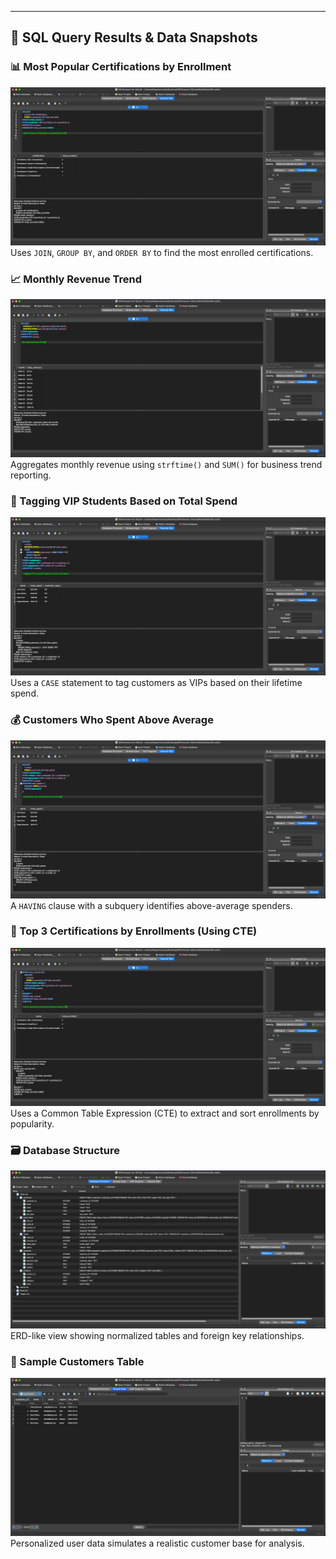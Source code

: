 
---

## 📸 SQL Query Results & Data Snapshots

### 📊 Most Popular Certifications by Enrollment
![Most Popular Certifications](screenshots/Most_Popular_Certifications.png)
Uses `JOIN`, `GROUP BY`, and `ORDER BY` to find the most enrolled certifications.

### 📈 Monthly Revenue Trend
![Monthly Revenue Trend](screenshots/Monthly_Revenue_Trend.png)
Aggregates monthly revenue using `strftime()` and `SUM()` for business trend reporting.

### 🏅 Tagging VIP Students Based on Total Spend
![VIP Tagging](screenshots/VIP_Tagging.png)
Uses a `CASE` statement to tag customers as VIPs based on their lifetime spend.

### 💰 Customers Who Spent Above Average
![Customers Above Average](screenshots/Customers_Above_Average.png)
A `HAVING` clause with a subquery identifies above-average spenders.

### 🥇 Top 3 Certifications by Enrollments (Using CTE)
![Top Certifications CTE](screenshots/Top_3_Certifications_CTE.png)
Uses a Common Table Expression (CTE) to extract and sort enrollments by popularity.

### 🗃️ Database Structure
![Database Structure](screenshots/Database_Structure.png)
ERD-like view showing normalized tables and foreign key relationships.

### 👥 Sample Customers Table
![Customers Table](screenshots/Customers_List.png)
Personalized user data simulates a realistic customer base for analysis.
